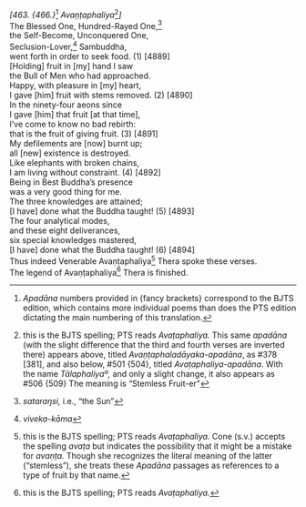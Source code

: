 *\[463. {466.}*[^1] *Avaṇṭaphaliya*[^2]*\]*  
The Blessed One, Hundred-Rayed One,[^3]  
the Self-Become, Unconquered One,  
Seclusion-Lover,[^4] Sambuddha,  
went forth in order to seek food. (1) \[4889\]  
\[Holding\] fruit in \[my\] hand I saw  
the Bull of Men who had approached.  
Happy, with pleasure in \[my\] heart,  
I gave \[him\] fruit with stems removed. (2) \[4890\]  
In the ninety-four aeons since  
I gave \[him\] that fruit \[at that time\],  
I’ve come to know no bad rebirth:  
that is the fruit of giving fruit. (3) \[4891\]  
My defilements are \[now\] burnt up;  
all \[new\] existence is destroyed.  
Like elephants with broken chains,  
I am living without constraint. (4) \[4892\]  
Being in Best Buddha’s presence  
was a very good thing for me.  
The three knowledges are attained;  
\[I have\] done what the Buddha taught! (5) \[4893\]  
The four analytical modes,  
and these eight deliverances,  
six special knowledges mastered,  
\[I have\] done what the Buddha taught! (6) \[4894\]  
Thus indeed Venerable Avaṇṭaphaliya[^5] Thera spoke these verses.  
The legend of Avaṇṭaphaliya[^6] Thera is finished.  
[^1]: *Apadāna* numbers provided in {fancy brackets} correspond to the
    BJTS edition, which contains more individual poems than does the PTS
    edition dictating the main numbering of this translation.  
[^2]: this is the BJTS spelling; PTS reads *Avaṭaphaliya.* This same
    *apadāna* (with the slight difference that the third and fourth
    verses are inverted there) appears above, titled
    *Avaṇṭaphaladāyaka*-*apadāna*, as \#378 \[381\], and also below,
    \#501 {504}, titled *Avaṭaphaliya-apadāna*. With the name
    *Tālaphaliyaº,* and only a slight change, it also appears as \#506
    {509} The meaning is “Stemless Fruit-er”  
[^3]: *sataraŋsi,* i.e., “the Sun”  
[^4]: *viveka-kāma*  
[^5]: this is the BJTS spelling; PTS reads *Avaṭaphaliya.* Cone (s.v.)
    accepts the spelling *avaṭa* but indicates the possibility that it
    might be a mistake for *avaṇṭa.* Though she recognizes the literal
    meaning of the latter (“stemless”), she treats these *Apadāna*
    passages as references to a type of fruit by that name.  
[^6]: this is the BJTS spelling; PTS reads *Avaṭaphaliya.*
